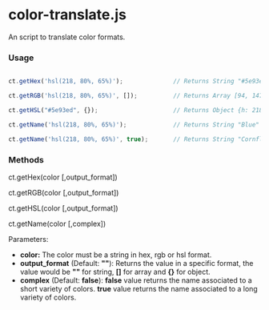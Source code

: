 # color-translate.js

An script to translate color formats.

### Usage

```javascript

ct.getHex('hsl(218, 80%, 65%)');              // Returns String "#5e93ed"

ct.getRGB('hsl(218, 80%, 65%)', []);          // Returns Array [94, 147, 237]

ct.getHSL("#5e93ed", {});                     // Returns Object {h: 218, s: 80, l: 65}

ct.getName('hsl(218, 80%, 65%)');             // Returns String "Blue"

ct.getName('hsl(218, 80%, 65%)', true);       // Returns String "Cornflower Blue"

```

### Methods

ct.getHex(color [,output_format])

ct.getRGB(color [,output_format])

ct.getHSL(color [,output_format])

ct.getName(color [,complex])

Parameters:
* **color:** The color must be a string in hex, rgb or hsl format.
* **output_format** (Default: **""**): Returns the value in a specific format, the value would be **""** for string, **[]** for array and **{}** for object.
* **complex** (Default: **false**): **false** value returns the name associated to a short variety of colors. **true** value returns the name associated to a long variety of colors.

